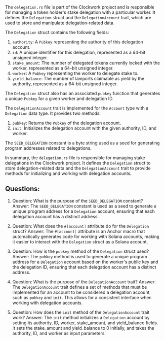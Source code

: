 
The `delegation.rs` file is part of the Clockwork project and is responsible for managing a token holder's stake delegation with a particular worker. It defines the `Delegation` struct and the `DelegationAccount` trait, which are used to store and manipulate delegation-related data.

The `Delegation` struct contains the following fields:
1. `authority`: A `Pubkey` representing the authority of this delegation account.
2. `id`: A unique identifier for this delegation, represented as a 64-bit unsigned integer.
3. `stake_amount`: The number of delegated tokens currently locked with the worker, represented as a 64-bit unsigned integer.
4. `worker`: A `Pubkey` representing the worker to delegate stake to.
5. `yield_balance`: The number of lamports claimable as yield by the authority, represented as a 64-bit unsigned integer.

The `Delegation` struct also has an associated `pubkey` function that generates a unique `Pubkey` for a given worker and delegation ID.

The `DelegationAccount` trait is implemented for the `Account` type with a `Delegation` data type. It provides two methods:
1. `pubkey`: Returns the `Pubkey` of the delegation account.
2. `init`: Initializes the delegation account with the given authority, ID, and worker.

The `SEED_DELEGATION` constant is a byte string used as a seed for generating program addresses related to delegations.

In summary, the `delegation.rs` file is responsible for managing stake delegations in the Clockwork project. It defines the `Delegation` struct to store delegation-related data and the `DelegationAccount` trait to provide methods for initializing and working with delegation accounts.
## Questions: 
 1. Question: What is the purpose of the `SEED_DELEGATION` constant?
   Answer: The `SEED_DELEGATION` constant is used as a seed to generate a unique program address for a `Delegation` account, ensuring that each delegation account has a distinct address.

2. Question: What does the `#[account]` attribute do for the `Delegation` struct?
   Answer: The `#[account]` attribute is an Anchor macro that automatically generates code for working with Solana accounts, making it easier to interact with the `Delegation` struct as a Solana account.

3. Question: How is the `pubkey` method of the `Delegation` struct used?
   Answer: The `pubkey` method is used to generate a unique program address for a `Delegation` account based on the worker's public key and the delegation ID, ensuring that each delegation account has a distinct address.

4. Question: What is the purpose of the `DelegationAccount` trait?
   Answer: The `DelegationAccount` trait defines a set of methods that must be implemented for an account to be considered a delegation account, such as `pubkey` and `init`. This allows for a consistent interface when working with delegation accounts.

5. Question: How does the `init` method of the `DelegationAccount` trait work?
   Answer: The `init` method initializes a `Delegation` account by setting its authority, ID, worker, stake_amount, and yield_balance fields. It sets the stake_amount and yield_balance to 0 initially, and takes the authority, ID, and worker as input parameters.
    